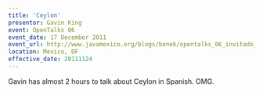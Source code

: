```yaml
---
title: 'Ceylon'
presentor: Gavin King
event: OpenTalks 06
event_date: 17 December 2011
event_url: http://www.javamexico.org/blogs/benek/opentalks_06_invitado_especial_gavin_king
location: Mexico, DF
effective_date: 20111124
---
```

Gavin has almost 2 hours to talk about Ceylon in Spanish. OMG.